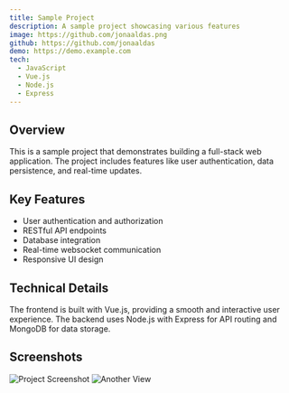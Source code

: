 ```yaml
---
title: Sample Project
description: A sample project showcasing various features
image: https://github.com/jonaaldas.png
github: https://github.com/jonaaldas
demo: https://demo.example.com
tech:
  - JavaScript
  - Vue.js
  - Node.js
  - Express
---
```


## Overview

This is a sample project that demonstrates building a full-stack web application. The project includes features like user authentication, data persistence, and real-time updates.

## Key Features

- User authentication and authorization
- RESTful API endpoints
- Database integration
- Real-time websocket communication
- Responsive UI design

## Technical Details

The frontend is built with Vue.js, providing a smooth and interactive user experience. The backend uses Node.js with Express for API routing and MongoDB for data storage.

## Screenshots

![Project Screenshot](https://github.com/jonaaldas.png)
![Another View](https://github.com/jonaaldas.png)
